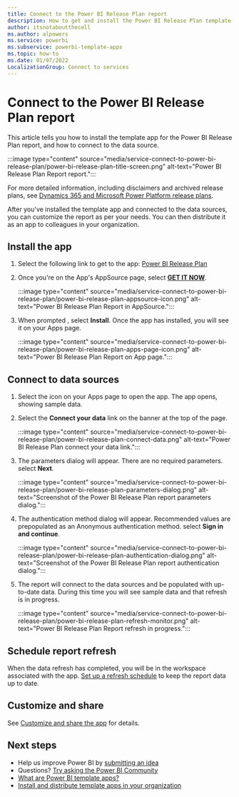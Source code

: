 ```yaml
---
title: Connect to the Power BI Release Plan report
description: How to get and install the Power BI Release Plan template app, and how to connect to data.
author: itsnotaboutthecell
ms.author: alpowers
ms.service: powerbi
ms.subservice: powerbi-template-apps
ms.topic: how-to
ms.date: 01/07/2022
LocalizationGroup: Connect to services
---
```

# Connect to the Power BI Release Plan report
This article tells  you how to install the template app for the Power BI Release Plan report, and how to connect to the data source.

   :::image type="content" source="media/service-connect-to-power-bi-release-plan/power-bi-release-plan-title-screen.png" alt-text="Power BI Release Plan Report report.":::

For more detailed information, including disclaimers and archived release plans, see [Dynamics 365 and Microsoft Power Platform release plans](/dynamics365/release-plans/).

After you've installed the template app and connected to the data sources, you can customize the report as per your needs. You can then distribute it as an app to colleagues in your organization.

## Install the app

1. Select the following link to get to the app: [Power BI Release Plan](https://appsource.microsoft.com/product/power-bi/pbicat.powerbi-release-plan)

1. Once you're on the App's AppSource page, select [**GET IT NOW**](https://appsource.microsoft.com/product/power-bi/pbicat.powerbi-release-plan).

    :::image type="content" source="media/service-connect-to-power-bi-release-plan/power-bi-release-plan-appsource-icon.png" alt-text="Power BI Release Plan Report in AppSource.":::

1. When prompted , select **Install**. Once the app has installed, you will see it on your Apps page.
   
   :::image type="content" source="media/service-connect-to-power-bi-release-plan/power-bi-release-plan-apps-page-icon.png" alt-text="Power BI Release Plan Report on App page.":::

## Connect to data sources

1. Select the icon on your Apps page to open the app. The app opens, showing sample data.

1. Select the **Connect your data** link on the banner at the top of the page.

   :::image type="content" source="media/service-connect-to-power-bi-release-plan/power-bi-release-plan-connect-data.png" alt-text="Power BI Release Plan connect your data link.":::

1. The parameters dialog will appear. There are no required parameters. select **Next**.

   :::image type="content" source="media/service-connect-to-power-bi-release-plan/power-bi-release-plan-parameters-dialog.png" alt-text="Screenshot of the Power BI Release Plan report parameters dialog.":::

1. The authentication method dialog will appear. Recommended values are prepopulated as an Anonymous authentication method. select **Sign in and continue**.

   :::image type="content" source="media/service-connect-to-power-bi-release-plan/power-bi-release-plan-authentication-dialog.png" alt-text="Screenshot of the Power BI Release Plan report authentication dialog.":::

1. The report will connect to the data sources and be populated with up-to-date data. During this time you will see sample data and that refresh is in progress.

      :::image type="content" source="media/service-connect-to-power-bi-release-plan/power-bi-release-plan-refresh-monitor.png" alt-text="Power BI Release Plan Report refresh in progress.":::

## Schedule report refresh

When the data refresh has completed, you will be in the workspace associated with the app. [Set up a refresh schedule](../connect-data/refresh-scheduled-refresh.md) to keep the report data up to date.

## Customize and share

See [Customize and share the app](../connect-data/service-template-apps-install-distribute.md#customize-and-share-the-app) for details.

## Next steps
* Help us improve Power BI by [submitting an idea](https://ideas.powerbi.com)
* Questions? [Try asking the Power BI Community](https://community.powerbi.com/)
* [What are Power BI template apps?](../connect-data/service-template-apps-overview.md)
* [Install and distribute template apps in your organization](../connect-data/service-template-apps-install-distribute.md)
